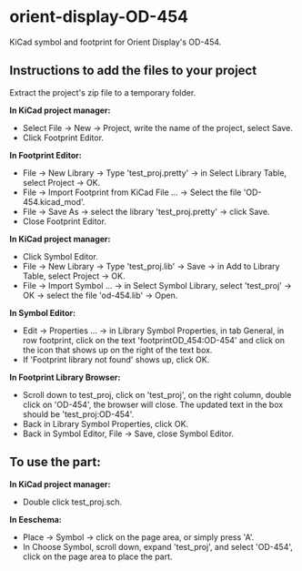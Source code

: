 # orient-display-OD-454
KiCad symbol and footprint for Orient Display's OD-454.

## Instructions to add the files to your project

Extract the project's zip file to a temporary folder.

**In KiCad project manager:**
* Select File -> New -> Project, write the name of the project, select Save.
* Click Footprint Editor.

**In Footprint Editor:**
* File -> New Library -> Type 'test_proj.pretty' -> in Select Library Table, select Project -> OK.
* File -> Import Footprint from KiCad File ... -> Select the file 'OD-454.kicad_mod'.
* File -> Save As -> select the library 'test_proj.pretty' -> click Save.
* Close Footprint Editor.

**In KiCad project manager:**
* Click Symbol Editor.
* File -> New Library -> Type 'test_proj.lib' -> Save -> in Add to Library Table, select Project -> OK.
* File -> Import Symbol ... -> in Select Symbol Library, select 'test_proj' -> OK -> select the file 'od-454.lib' -> Open.

**In Symbol Editor:**
* Edit -> Properties ... -> in Library Symbol Properties, in tab General, in row footprint, click on the text 'footprintOD_454:OD-454' and click on the icon that shows up on the right of the text box.
* If 'Footprint library not found' shows up, click OK.

**In Footprint Library Browser:**
* Scroll down to test_proj, click on 'test_proj', on the right column, double click on 'OD-454', the browser will close.
	The updated text in the box should be 'test_proj:OD-454'.
* Back in Library Symbol Properties, click OK.
* Back in Symbol Editor, File -> Save, close Symbol Editor.

## To use the part:

**In KiCad project manager:**
* Double click test_proj.sch.

**In Eeschema:**
* Place -> Symbol -> click on the page area, or simply press 'A'.
* In Choose Symbol, scroll down, expand 'test_proj', and select 'OD-454', click on the page area to place the part.
